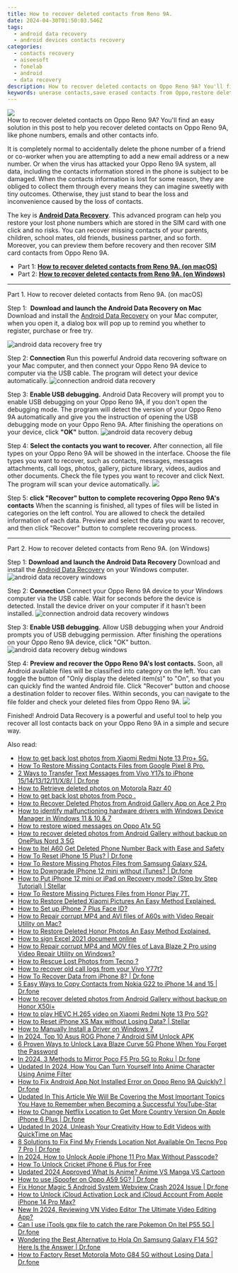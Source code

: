 ```yaml
---
title: How to recover deleted contacts from Reno 9A.
date: 2024-04-30T01:50:03.546Z
tags: 
  - android data recovery
  - android devices contacts recovery
categories: 
  - contacts recovery
  - aiseesoft
  - fonelab
  - android
  - data recovery
description: How to recover deleted contacts on Oppo Reno 9A? You'll find an easy solution in this post to help you recover deleted contacts on Oppo Reno 9A, like phone numbers, emails and other contacts info.
keywords: unerase contacts,save erased contacts from Oppo,restore deleted phone number on Oppo Reno 9A,undelete contacts from Reno 9A,restore deleted phone number on Reno 9A,recover lost contacts from Reno 9A,extract contacts from water damaged phone Oppo Reno 9A,how can i find my deleted contacts Oppo,how to get contacts back from Oppo,Reno 9A contacts disappeared,how to retrieve deleted contacts from my Oppo Reno 9A,Oppo Reno 9A all contacts delete
---
```


<img src="https://img0mobiles.techidaily.com/images/best-assets/devices/oppo/oppo-reno-9a/3.jpg" class="atpl-imgstyle"  />

<div class="atpl-content atpl-for-fonelab-android recover-contacts">

<div class="atpl-post-description-part-1">
How to recover deleted contacts on Oppo Reno 9A? You'll find an easy solution in this post to help you recover deleted contacts on Oppo Reno 9A, like phone numbers, emails and other contacts info.
</div>




<div class="atpl-post-description-part-2">
<div class="tpl-content-sub-paragraph-normal">
  <p>
    It is completely normal to accidentally delete the phone number of a friend or co-worker when you are attempting to add a new email address or a new number. Or when the virus has attacked your Oppo Reno 9A system, all data, including the contacts information stored in the phone is subject to be damaged. When the contacts information is lost for some reason, they are obliged to collect them through every means they can imagine sweetly with tiny outcomes. Otherwise, they just stand to bear the loss and inconvenience caused by the loss of contacts.
  </p>
</div>
</div>

<div class="atpl-post-description-part-3">
<div class="tpl-content-sub-paragraph-normal">
    <p>
        The key is <a href="https://tools.techidaily.com/aiseesoft-android-data-recovery/" ><strong>Android Data Recovery</strong></a>. This advanced program can help you restore your lost phone numbers which are stored in the SIM card with one click and no risks. You can recover missing contacts of your parents, children, school mates, old friends, business partner, and so forth. Moreover, you can preview them before recovery and then recover SIM card contacts from Oppo Reno 9A.
    </p>
</div>
</div>


<ul>
  <li>Part 1: <strong><a href="#p1"> How to recover deleted contacts from Reno 9A.  (on macOS)</a></strong></li>
  <li>Part 2: <strong><a href="#p2"> How to recover deleted contacts from Reno 9A.  (on Windows)</a></strong></li>
</ul>




<!-- Part 1 -->
<a id="p1" name="p1" ></a><hr>

<div>
  <span class="atpl-step-part-style">Part 1. How to recover deleted contacts from Reno 9A. (on macOS)</span>
</div>  

<span class="atpl-stepstyle-a"><span>Step 1: </span></span> <strong>Download and launch the Android Data Recovery on Mac</strong>
Download and install the <a href="https://tools.techidaily.com/aiseesoft-android-data-recovery/" >Android Data Recovery</a> on your Mac computer, when you open it, a dialog box will pop up to remind you whether to register, purchase or free try.

<img src="https://tools.techidaily.com/images/apps/aiseesoft/android-data-recovery/mac-free-try.png" class="atpl-imgstyle" alt="android data recovery free try" />

<span class="atpl-stepstyle-a"><span>Step 2: </span></span> <strong>Connection</strong>
Run this powerful Android data recovering software on your Mac computer, and then connect your Oppo Reno 9A device to computer via the USB cable. The program will detect your device automatically.
<img src="https://tools.techidaily.com/images/apps/aiseesoft/android-data-recovery/mac-connection-interface.jpg" class="atpl-imgstyle" alt="connection android data recovery" />

<span class="atpl-stepstyle-a"><span>Step 3: </span></span> <strong>Enable USB debugging.</strong>
Android Data Recovery will prompt you to enable USB debugging on your Oppo Reno 9A, if you don't open the debugging mode. The program will detect the version of your Oppo Reno 9A automatically and give you the instruction of opening the USB debugging mode on your Oppo Reno 9A. After finishing the operations on your device, click <strong>"OK"</strong> button.
<img src="https://tools.techidaily.com/images/apps/aiseesoft/android-data-recovery/mac-android-usb-debug.jpg"  class="atpl-imgstyle" alt="android data recovery debug" />

<span class="atpl-stepstyle-a"><span>Step 4: </span></span> <strong>Select the contacts you want to recover.</strong>
After connection, all file types on your Oppo Reno 9A will be showed in the interface. Choose the file types you want to recover, such as contacts, messages, messages attachments, call logs, photos, gallery, picture library, videos, audios and other documents. Check the file types you want to recover and click Next. The program will scan your device automatically.
<img src="https://tools.techidaily.com/images/apps/aiseesoft/android-data-recovery/mac-choose-type-contacts.jpg" class="atpl-imgstyle"  />

<span class="atpl-stepstyle-a"><span>Step 5: </span></span> <strong>click "Recover" button to  complete recovering Oppo Reno 9A's contacts</strong>
When the scanning is finished, all types of files will be listed in categories on the left control. You are allowed to check the detailed information of each data. Preview and select the data you want to recover, and then click "Recover" button to complete recovering process.


<a id="p2" name="p2"></a><hr>

<!-- Part 2 -->
<div>
  <span class="atpl-step-part-style">Part 2. How to recover deleted contacts from Reno 9A. (on Windows)</span>
</div>

<span class="atpl-stepstyle-a"><span>Step 1: </span></span> <strong>Download and launch the Android Data Recovery</strong>
Download and install the <a href="https://tools.techidaily.com/aiseesoft-android-data-recovery/" >Android Data Recovery</a> on your Windows computer.
<img src="https://tools.techidaily.com/images/apps/aiseesoft/android-data-recovery/win-start-interface.png"  class="atpl-imgstyle" alt="android data recovery windows" />

<span class="atpl-stepstyle-a"><span>Step 2: </span></span> <strong>Connection</strong>
Connect your Oppo Reno 9A device to your Windows computer via the USB cable. Wait for seconds before the device is detected. Install the device driver on your computer if it hasn't been installed.
<img src="https://tools.techidaily.com/images/apps/aiseesoft/android-data-recovery/win-connection-interface.png" class="atpl-imgstyle" alt="connection android data recovery windows" />

<span class="atpl-stepstyle-a"><span>Step 3: </span></span> <strong>Enable USB debugging.</strong>
Allow USB debugging when your Android prompts you of USB debugging permission. After finishing the operations on your Oppo Reno 9A device, click "OK" button.
<img src="https://tools.techidaily.com/images/apps/aiseesoft/android-data-recovery/win-android-usb-debug.png" class="atpl-imgstyle" alt="android data recovery debug windows" />

<span class="atpl-stepstyle-a"><span>Step 4: </span></span> <strong>Preview and recover the Oppo Reno 9A's lost contacts.</strong>
Soon, all Android available files will be classified into category on the left. You can toggle the button of "Only display the deleted item(s)" to "On", so that you can quickly find the wanted Android file. Click "Recover" button and choose a destination folder to recover files. Within seconds, you can navigate to the file folder and check your deleted files from Oppo Reno 9A.
<img src="https://tools.techidaily.com/images/apps/aiseesoft/android-data-recovery/win-recover-contacts.jpg" class="atpl-imgstyle"  />

<div class="atpl-post-description-part-4">
<div class="tpl-content-sub-paragraph-normal">
  <p>
    Finished! Android Data Recovery is a powerful and useful tool to help you recover all lost contacts back on your Oppo Reno 9A in a simple and secure way.
  </p>
</div>
</div>

<ins class="adsbygoogle"
     style="display:block"
     data-ad-client="ca-pub-7571918770474297"
     data-ad-slot="8358498916"
     data-ad-format="auto"
     data-full-width-responsive="true"></ins>



</div>
<ins class="adsbygoogle"
    style="display:block"
    data-ad-format="autorelaxed"
    data-ad-client="ca-pub-7571918770474297"
    data-ad-slot="1223367746"></ins>

<span class="atpl-alsoreadstyle">Also read:</span>
<div><ul>
<li><a href="https://blog-min.techidaily.com/how-to-get-back-lost-photos-from-xiaomi-redmi-note-13-proplus-5g-by-fonelab-android-recover-photos/"><u>How to get back lost photos from Xiaomi Redmi Note 13 Pro+ 5G.</u></a></li>
<li><a href="https://blog-min.techidaily.com/how-to-restore-missing-contacts-files-from-google-pixel-8-pro-by-fonelab-android-recover-contacts/"><u>How To  Restore Missing Contacts Files from Google Pixel 8 Pro.</u></a></li>
<li><a href="https://blog-min.techidaily.com/2-ways-to-transfer-text-messages-from-vivo-y17s-to-iphone-1514131211x8-drfone-by-drfone-transfer-from-android-transfer-from-android/"><u>2 Ways to Transfer Text Messages from Vivo Y17s to iPhone 15/14/13/12/11/X/8/ | Dr.fone</u></a></li>
<li><a href="https://blog-min.techidaily.com/how-to-retrieve-deleted-photos-on-motorola-razr-40-by-stellar-photo-recovery-android-mobile-photo-recover/"><u>How to Retrieve  deleted photos on Motorola Razr 40</u></a></li>
<li><a href="https://blog-min.techidaily.com/how-to-get-back-lost-photos-from-poco-by-fonelab-android-recover-photos/"><u>How to get back lost photos from Poco .</u></a></li>
<li><a href="https://blog-min.techidaily.com/how-to-recover-deleted-photos-from-android-gallery-app-on-ace-2-pro-by-stellar-photo-recovery-android-mobile-photo-recover/"><u>How to Recover Deleted Photos from Android Gallery App on Ace 2 Pro</u></a></li>
<li><a href="https://blog-min.techidaily.com/how-to-identify-malfunctioning-hardware-drivers-with-windows-device-manager-in-windows-11-and-10-and-7-by-drivereasy-guide/"><u>How to identify malfunctioning hardware drivers with Windows Device Manager in Windows 11 & 10 & 7</u></a></li>
<li><a href="https://blog-min.techidaily.com/how-to-restore-wiped-messages-on-oppo-a1x-5g-by-fonelab-android-recover-messages/"><u>How to restore wiped messages on Oppo A1x 5G</u></a></li>
<li><a href="https://blog-min.techidaily.com/how-to-recover-deleted-photos-from-android-gallery-without-backup-on-oneplus-nord-3-5g-by-stellar-photo-recovery-android-mobile-photo-recover/"><u>How to recover deleted photos from Android Gallery without backup on OnePlus Nord 3 5G</u></a></li>
<li><a href="https://blog-min.techidaily.com/how-to-itel-a60-get-deleted-phone-number-back-with-ease-and-safety-by-fonelab-android-recover-contacts/"><u>How to Itel A60 Get Deleted Phone Number Back with Ease and Safety</u></a></li>
<li><a href="https://blog-min.techidaily.com/how-to-reset-iphone-15-plus-drfone-by-drfone-ios-system-repair-ios-system-repair/"><u>How To Reset iPhone 15 Plus? | Dr.fone</u></a></li>
<li><a href="https://blog-min.techidaily.com/how-to-restore-missing-photos-files-from-samsung-galaxy-s24-by-fonelab-android-recover-photos/"><u>How To  Restore Missing Photos Files from Samsung Galaxy S24.</u></a></li>
<li><a href="https://blog-min.techidaily.com/how-to-downgrade-iphone-12-mini-without-itunes-drfone-by-drfone-ios-system-repair-ios-system-repair/"><u>How to Downgrade iPhone 12 mini without iTunes? | Dr.fone</u></a></li>
<li><a href="https://blog-min.techidaily.com/how-to-put-iphone-12-mini-or-ipad-on-recovery-mode-step-by-step-tutorial-stellar-by-stellar-data-recovery-ios-iphone-data-recovery/"><u>How to Put iPhone 12 mini or iPad on Recovery mode? (Step by Step Tutorial) | Stellar</u></a></li>
<li><a href="https://blog-min.techidaily.com/how-to-restore-missing-pictures-files-from-honor-play-7t-by-fonelab-android-recover-pictures/"><u>How To  Restore Missing Pictures Files from Honor Play 7T.</u></a></li>
<li><a href="https://blog-min.techidaily.com/how-to-restore-deleted-xiaomi-pictures-an-easy-method-explained-by-fonelab-android-recover-pictures/"><u>How to Restore Deleted Xiaomi Pictures  An Easy Method Explained.</u></a></li>
<li><a href="https://blog-min.techidaily.com/how-to-set-up-iphone-7-plus-face-id-by-drfone-ios-unlock-ios-unlock/"><u>How to Set up iPhone 7 Plus Face ID?</u></a></li>
<li><a href="https://blog-min.techidaily.com/how-to-repair-corrupt-mp4-and-avi-files-of-a60s-with-video-repair-utility-on-mac-by-stellar-video-repair-mobile-video-repair/"><u>How to Repair corrupt MP4 and AVI files of A60s with Video Repair Utility on Mac?</u></a></li>
<li><a href="https://blog-min.techidaily.com/how-to-restore-deleted-honor-photos-an-easy-method-explained-by-fonelab-android-recover-photos/"><u>How to Restore Deleted Honor Photos  An Easy Method Explained.</u></a></li>
<li><a href="https://blog-min.techidaily.com/how-to-sign-excel-2021-document-online-by-ldigisigner-sign-a-excel-sign-a-excel/"><u>How to sign Excel 2021 document online</u></a></li>
<li><a href="https://blog-min.techidaily.com/how-to-repair-corrupt-mp4-and-mov-files-of-lava-blaze-2-pro-using-video-repair-utility-on-windows-by-stellar-video-repair-mobile-video-repair/"><u>How to Repair corrupt MP4 and MOV files of Lava Blaze 2 Pro using Video Repair Utility on Windows? </u></a></li>
<li><a href="https://blog-min.techidaily.com/how-to-rescue-lost-photos-from-tecno-by-fonelab-android-recover-photos/"><u>How to Rescue Lost Photos from Tecno ?</u></a></li>
<li><a href="https://blog-min.techidaily.com/how-to-recover-old-call-logs-from-your-vivo-y77t-by-fonelab-android-recover-call-logs/"><u>How to recover old call logs from your Vivo Y77t?</u></a></li>
<li><a href="https://blog-min.techidaily.com/how-to-recover-data-from-iphone-8-drfone-by-drfone-ios-data-recovery-ios-data-recovery/"><u>How To Recover Data from iPhone 8? | Dr.fone</u></a></li>
<li><a href="https://blog-min.techidaily.com/5-easy-ways-to-copy-contacts-from-nokia-g22-to-iphone-14-and-15-drfone-by-drfone-transfer-from-android-transfer-from-android/"><u>5 Easy Ways to Copy Contacts from Nokia G22 to iPhone 14 and 15 | Dr.fone</u></a></li>
<li><a href="https://blog-min.techidaily.com/how-to-recover-deleted-photos-from-android-gallery-without-backup-on-honor-x50iplus-by-stellar-photo-recovery-android-mobile-photo-recover/"><u>How to recover deleted photos from Android Gallery without backup on Honor X50i+</u></a></li>
<li><a href="https://blog-min.techidaily.com/how-to-play-hevc-h-265-video-on-xiaomi-redmi-note-13-pro-5g-by-aiseesoft-video-converter-play-hevc-video-on-android/"><u>How to play HEVC H.265 video on Xiaomi Redmi Note 13 Pro 5G?</u></a></li>
<li><a href="https://blog-min.techidaily.com/how-to-reset-iphone-xs-max-without-losing-data-stellar-by-stellar-data-recovery-ios-iphone-data-recovery/"><u>How to Reset iPhone XS Max without Losing Data? | Stellar</u></a></li>
<li><a href="https://blog-min.techidaily.com/how-to-manually-install-a-driver-on-windows-7-by-drivereasy-guide/"><u>How to Manually Install a Driver on Windows 7</u></a></li>
<li><a href="https://sim-unlock.techidaily.com/in-2024-top-10-asus-rog-phone-7-android-sim-unlock-apk-by-drfone-android/"><u>In 2024, Top 10 Asus ROG Phone 7 Android SIM Unlock APK</u></a></li>
<li><a href="https://android-unlock.techidaily.com/6-proven-ways-to-unlock-lava-blaze-curve-5g-phone-when-you-forget-the-password-by-drfone-android/"><u>6 Proven Ways to Unlock Lava Blaze Curve 5G Phone When You Forget the Password</u></a></li>
<li><a href="https://screen-mirror.techidaily.com/in-2024-3-methods-to-mirror-poco-f5-pro-5g-to-roku-drfone-by-drfone-android/"><u>In 2024, 3 Methods to Mirror Poco F5 Pro 5G to Roku | Dr.fone</u></a></li>
<li><a href="https://animation-videos.techidaily.com/updated-in-2024-how-you-can-turn-yourself-into-anime-character-using-anime-filter/"><u>Updated In 2024, How You Can Turn Yourself Into Anime Character Using Anime Filter</u></a></li>
<li><a href="https://change-location.techidaily.com/how-to-fix-android-app-not-installed-error-on-oppo-reno-9a-quickly-drfone-by-drfone-fix-android-problems-fix-android-problems/"><u>How to Fix Android App Not Installed Error on Oppo Reno 9A Quickly? | Dr.fone</u></a></li>
<li><a href="https://ai-editing-video.techidaily.com/updated-in-this-article-we-will-be-covering-the-most-important-topics-you-have-to-remember-when-becoming-a-successful-youtube-star/"><u>Updated In This Article We Will Be Covering the Most Important Topics You Have to Remember when Becoming a Successful YouTube-Star</u></a></li>
<li><a href="https://fake-location.techidaily.com/how-to-change-netflix-location-to-get-more-country-version-on-apple-iphone-6-plus-drfone-by-drfone-virtual-ios/"><u>How to Change Netflix Location to Get More Country Version On Apple iPhone 6 Plus | Dr.fone</u></a></li>
<li><a href="https://ai-video-apps.techidaily.com/updated-in-2024-unleash-your-creativity-how-to-edit-videos-with-quicktime-on-mac/"><u>Updated In 2024, Unleash Your Creativity How to Edit Videos with QuickTime on Mac</u></a></li>
<li><a href="https://location-fake.techidaily.com/8-solutions-to-fix-find-my-friends-location-not-available-on-tecno-pop-7-pro-drfone-by-drfone-virtual-android/"><u>8 Solutions to Fix Find My Friends Location Not Available On Tecno Pop 7 Pro | Dr.fone</u></a></li>
<li><a href="https://ios-unlock.techidaily.com/in-2024-how-to-unlock-apple-iphone-11-pro-max-without-passcode-by-drfone-ios/"><u>In 2024, How to Unlock Apple iPhone 11 Pro Max Without Passcode?</u></a></li>
<li><a href="https://sim-unlock.techidaily.com/how-to-unlock-cricket-iphone-6-plus-for-free-by-drfone-ios/"><u>How To Unlock Cricket iPhone 6 Plus for Free</u></a></li>
<li><a href="https://animation-videos.techidaily.com/updated-2024-approved-what-is-anime-anime-vs-manga-vs-cartoon/"><u>Updated 2024 Approved What Is Anime? Anime VS Manga VS Cartoon</u></a></li>
<li><a href="https://android-pokemon-go.techidaily.com/how-to-use-ispoofer-on-oppo-a59-5g-drfone-by-drfone-virtual-android/"><u>How to use iSpoofer on Oppo A59 5G? | Dr.fone</u></a></li>
<li><a href="https://howto.techidaily.com/fix-honor-magic-5-android-system-webview-crash-2024-issue-drfone-by-drfone-fix-android-problems-fix-android-problems/"><u>Fix Honor Magic 5 Android System Webview Crash 2024 Issue | Dr.fone</u></a></li>
<li><a href="https://activate-lock.techidaily.com/how-to-unlock-icloud-activation-lock-and-icloud-account-from-apple-iphone-14-pro-max-by-drfone-ios/"><u>How to Unlock iCloud Activation Lock and iCloud Account From Apple iPhone 14 Pro Max?</u></a></li>
<li><a href="https://ai-video-apps.techidaily.com/new-in-2024-reviewing-vn-video-editor-the-ultimate-video-editing-app/"><u>New In 2024, Reviewing VN Video Editor The Ultimate Video Editing App?</u></a></li>
<li><a href="https://android-pokemon-go.techidaily.com/can-i-use-itools-gpx-file-to-catch-the-rare-pokemon-on-itel-p55-5g-drfone-by-drfone-virtual-android/"><u>Can I use iTools gpx file to catch the rare Pokemon On Itel P55 5G | Dr.fone</u></a></li>
<li><a href="https://fake-location.techidaily.com/wondering-the-best-alternative-to-hola-on-samsung-galaxy-f14-5g-here-is-the-answer-drfone-by-drfone-virtual-android/"><u>Wondering the Best Alternative to Hola On Samsung Galaxy F14 5G? Here Is the Answer | Dr.fone</u></a></li>
<li><a href="https://techidaily.com/how-to-factory-reset-motorola-moto-g84-5g-without-losing-data-drfone-by-drfone-reset-android-reset-android/"><u>How to Factory Reset Motorola Moto G84 5G without Losing Data | Dr.fone</u></a></li>
</ul></div>

